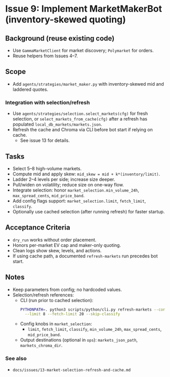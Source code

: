 # Issue 9: Implement MarketMakerBot (inventory-skewed quoting)

## Background (reuse existing code)
- Use `GammaMarketClient` for market discovery; `Polymarket` for orders.
- Reuse helpers from Issues 4–7.

## Scope
- Add `agents/strategies/market_maker.py` with inventory-skewed mid and laddered quotes.

### Integration with selection/refresh
- Use `agents/strategies/selection.select_markets(cfg)` for fresh selection, or
  `select_markets_from_cache(cfg)` after a refresh has populated `local_db_markets/markets.json`.
- Refresh the cache and Chroma via CLI before bot start if relying on cache.
  - See issue 13 for details.

## Tasks
- Select 5–8 high-volume markets.
- Compute mid and apply skew: `mid_skew = mid + k*(inventory/limit)`.
- Ladder 2–4 levels per side; increase size deeper.
- Pull/widen on volatility; reduce size on one-way flow.
- Integrate selection: honor `market_selection.min_volume_24h`, `max_spread_cents`, `mid_price_band`.
- Add config flags support: `market_selection.limit`, `fetch_limit`, `classify`.
- Optionally use cached selection (after running refresh) for faster startup.

## Acceptance Criteria
- `dry_run` works without order placement.
- Honors per-market EV cap and maker-only quoting.
- Clean logs show skew, levels, and actions.
- If using cache path, a documented `refresh-markets` run precedes bot start.

## Notes
- Keep parameters from config; no hardcoded values.
- Selection/refresh references:
  - CLI (run prior to cached selection):
    ```bash
    PYTHONPATH=. python3 scripts/python/cli.py refresh-markets --config configs/market_maker.yaml \
      --limit 8 --fetch-limit 20 --skip-classify
    ```
  - Config knobs in `market_selection`:
    - `limit`, `fetch_limit`, `classify`, `min_volume_24h`, `max_spread_cents`, `mid_price_band`.
  - Output destinations (optional in `ops`): `markets_json_path`, `markets_chroma_dir`.

### See also
- `docs/issues/13-market-selection-refresh-and-cache.md`
